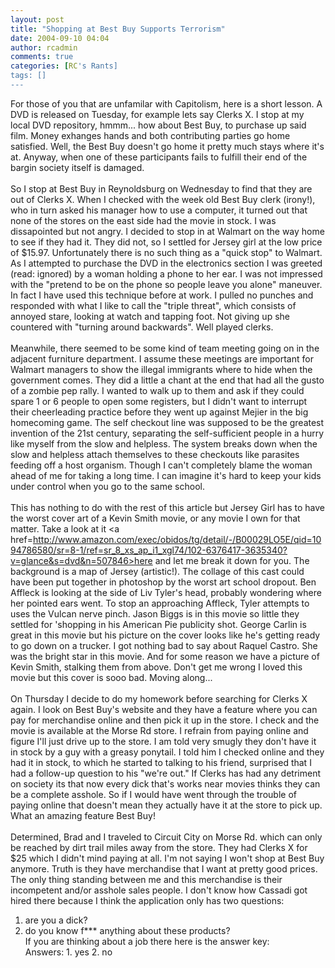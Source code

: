 ```yaml
---
layout: post
title: "Shopping at Best Buy Supports Terrorism"
date: 2004-09-10 04:04
author: rcadmin
comments: true
categories: [RC's Rants]
tags: []
---
```

For those of you that are unfamilar with Capitolism, here is a short lesson. A DVD is released on Tuesday, for example lets say Clerks X. I stop at my local DVD repository, hmmm... how about Best Buy, to purchase up said film. Money exhanges hands and both contributing parties go home satisfied. Well, the Best Buy doesn't go home it pretty much stays where it's at. Anyway, when one of these participants fails to fulfill their end of the bargin society itself is damaged.<br />
<br />
So I stop at Best Buy in Reynoldsburg on Wednesday to find that they are out of Clerks X. When I checked with the week old Best Buy clerk (irony!), who in turn asked his manager how to use a computer, it turned out that none of the stores on the east side had the movie in stock. I was dissapointed but not angry. I decided to stop in at Walmart on the way home to see if they had it. They did not, so I settled for Jersey girl at the low price of $15.97. Unfortunately there is no such thing as a "quick stop" to Walmart. As I attempted to purchase the DVD in the electronics section I was greeted (read: ignored) by a woman holding a phone to her ear. I was not impressed with the "pretend to be on the phone so people leave you alone" maneuver. In fact I have used this technique before at work. I pulled no punches and responded with what I like to call the "triple threat", which consists of annoyed stare, looking at watch and tapping foot. Not giving up she countered with "turning around backwards". Well played clerks.<br />
<br />
Meanwhile, there seemed to be some kind of team meeting going on in the adjacent furniture department. I assume these meetings are important for Walmart managers to show the illegal immigrants where to hide when the government comes. They did a little a chant at the end that had all the gusto of a zombie pep rally. I wanted to walk up to them and ask if they could spare 1 or 6 people to open some registers, but I didn't want to interrupt their cheerleading practice before they went up against Mejier in the big homecoming game. The self checkout line was supposed to be the greatest invention of the 21st century, separating the self-sufficient people in a hurry like myself from the slow and helpless. The system breaks down when the slow and helpless attach themselves to these checkouts like parasites feeding off a host organism. Though I can't completely blame the woman ahead of me for taking a long time. I can imagine it's hard to keep your kids under control when you go to the same school.<br />
<br />
This has nothing to do with the rest of this article but Jersey Girl has to have the worst cover art of a Kevin Smith movie, or any movie I own for that matter. Take a look at it <a href=http://www.amazon.com/exec/obidos/tg/detail/-/B00029LO5E/qid=1094786580/sr=8-1/ref=sr_8_xs_ap_i1_xgl74/102-6376417-3635340?v=glance&s=dvd&n=507846>here</a> and let me break it down for you. The background is a map of Jersey (artistic!). The collage of this cast could have been put together in photoshop by the worst art school dropout. Ben Affleck is looking at the side of Liv Tyler's head, probably wondering where her pointed ears went. To stop an approaching Affleck, Tyler attempts to uses the Vulcan nerve pinch. Jason Biggs is in this movie so little they settled for 'shopping in his American Pie publicity shot. George Carlin is great in this movie but his picture on the cover looks like he's getting ready to go down on a trucker. I got nothing bad to say about Raquel Castro. She was the bright star in this movie. And for some reason we have a picture of Kevin Smith, stalking them from above. Don't get me wrong I loved this movie but this cover is sooo bad. Moving along...<br />
<br />
On Thursday I decide to do my homework before searching for Clerks X again. I look on Best Buy's website and they have a feature where you can pay for merchandise online and then pick it up in the store. I check and the movie is available at the Morse Rd store. I refrain from paying online and figure I'll just drive up to the store. I am told very smugly they don't have it in stock by a guy with a greasy ponytail. I told him I checked online and they had it in stock, to which he started to talking to his friend, surprised that I had a follow-up question to his "we're out." If Clerks has had any detriment on society its that now every dick that's works near movies thinks they can be a complete asshole. So if I would have went through the trouble of paying online that doesn't mean they actually have it at the store to pick up. What an amazing feature Best Buy!<br />
<br />
Determined, Brad and I traveled to Circuit City on Morse Rd. which can only be reached by dirt trail miles away from the store. They had Clerks X for $25 which I didn't mind paying at all. I'm not saying I won't shop at Best Buy anymore. Truth is they have merchandise that I want at pretty good prices. The only thing standing between me and this merchandise is their incompetent and/or asshole sales people. I don't know how Cassadi got hired there because I think the application only has two questions:<br />
1. are you a dick?<br />
2. do you know f*** anything about these products?<br />
If you are thinking about a job there here is the answer key:<br />
Answers: 1. yes 2. no
